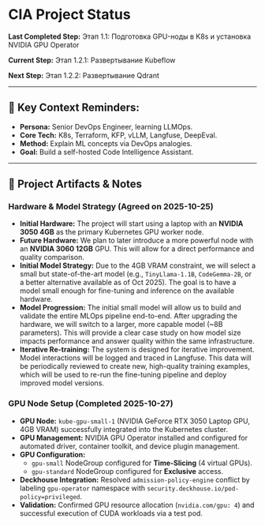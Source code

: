 # CIA Project Status

**Last Completed Step:** Этап 1.1: Подготовка GPU-ноды в K8s и установка NVIDIA GPU Operator

**Current Step:** Этап 1.2.1: Развертывание Kubeflow

**Next Step:** Этап 1.2.2: Развертывание Qdrant

---

## 🧠 Key Context Reminders:
- **Persona:** Senior DevOps Engineer, learning LLMOps.
- **Core Tech:** K8s, Terraform, KFP, vLLM, Langfuse, DeepEval.
- **Method:** Explain ML concepts via DevOps analogies.
- **Goal:** Build a self-hosted Code Intelligence Assistant.

---

## 📝 Project Artifacts & Notes

### Hardware & Model Strategy (Agreed on 2025-10-25)

- **Initial Hardware:** The project will start using a laptop with an **NVIDIA 3050 4GB** as the primary Kubernetes GPU worker node.
- **Future Hardware:** We plan to later introduce a more powerful node with an **NVIDIA 3060 12GB** GPU. This will allow for a direct performance and quality comparison.
- **Initial Model Strategy:** Due to the 4GB VRAM constraint, we will select a small but state-of-the-art model (e.g., `TinyLlama-1.1B`, `CodeGemma-2B`, or a better alternative available as of Oct 2025). The goal is to have a model small enough for fine-tuning and inference on the available hardware.
- **Model Progression:** The initial small model will allow us to build and validate the entire MLOps pipeline end-to-end. After upgrading the hardware, we will switch to a larger, more capable model (~8B parameters). This will provide a clear case study on how model size impacts performance and answer quality within the same infrastructure.
- **Iterative Re-training:** The system is designed for iterative improvement. Model interactions will be logged and traced in Langfuse. This data will be periodically reviewed to create new, high-quality training examples, which will be used to re-run the fine-tuning pipeline and deploy improved model versions.

### GPU Node Setup (Completed 2025-10-27)

- **GPU Node:** `kube-gpu-small-1` (NVIDIA GeForce RTX 3050 Laptop GPU, 4GB VRAM) successfully integrated into the Kubernetes cluster.
- **GPU Management:** NVIDIA GPU Operator installed and configured for automated driver, container toolkit, and device plugin management.
- **GPU Configuration:**
    - `gpu-small` NodeGroup configured for **Time-Slicing** (4 virtual GPUs).
    - `gpu-standard` NodeGroup configured for **Exclusive** access.
- **Deckhouse Integration:** Resolved `admission-policy-engine` conflict by labeling `gpu-operator` namespace with `security.deckhouse.io/pod-policy=privileged`.
- **Validation:** Confirmed GPU resource allocation (`nvidia.com/gpu: 4`) and successful execution of CUDA workloads via a test pod.